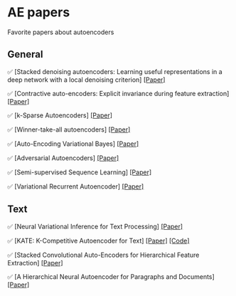 # AE papers
Favorite papers about autoencoders

## General
:white_check_mark: [Stacked denoising autoencoders: Learning useful representations in a deep network with a local denoising criterion] [[Paper]](http://www.jmlr.org/papers/volume11/vincent10a/vincent10a.pdf)

:white_check_mark: [Contractive auto-encoders: Explicit invariance during feature extraction] [[Paper]](http://machinelearning.wustl.edu/mlpapers/paper_files/ICML2011Rifai_455.pdf)

:white_check_mark: [k-Sparse Autoencoders] [[Paper]](https://arxiv.org/pdf/1312.5663.pdf)

:white_check_mark: [Winner-take-all autoencoders] [[Paper]](https://arxiv.org/pdf/1409.2752.pdf)

:white_check_mark: [Auto-Encoding Variational Bayes] [[Paper]](https://arxiv.org/pdf/1312.6114.pdf)

:white_check_mark: [Adversarial Autoencoders] [[Paper]](https://arxiv.org/pdf/1511.05644.pdf)

:white_check_mark: [Semi-supervised Sequence Learning] [[Paper]](https://arxiv.org/pdf/1511.01432.pdf)

:white_check_mark: [Variational Recurrent Autoencoder] [[Paper]](https://arxiv.org/pdf/1412.6581.pdf)


## Text
:white_check_mark: [Neural Variational Inference for Text Processing] [[Paper]](https://arxiv.org/pdf/1511.06038.pdf)

:white_check_mark: [KATE: K-Competitive Autoencoder for Text] [[Paper]](https://arxiv.org/pdf/1705.02033.pdf)
[[Code]](https://github.com/hugochan/K-Competitive-Autoencoder-for-Text)

:white_check_mark: [Stacked Convolutional Auto-Encoders for Hierarchical Feature Extraction] [[Paper]](https://pdfs.semanticscholar.org/1c6d/990c80e60aa0b0059415444cdf94b3574f0f.pdf)

:white_check_mark: [A Hierarchical Neural Autoencoder for Paragraphs and Documents] [[Paper]](https://arxiv.org/pdf/1506.01057.pdf)


